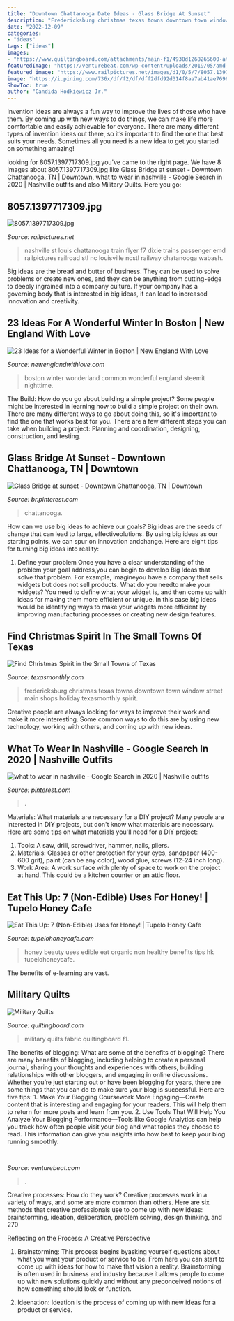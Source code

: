 ```yaml
---
title: "Downtown Chattanooga Date Ideas - Glass Bridge At Sunset"
description: "Fredericksburg christmas texas towns downtown town window street main shops holiday texasmonthly spirit"
date: "2022-12-09"
categories:
- "ideas"
tags: ["ideas"]
images:
- "https://www.quiltingboard.com/attachments/main-f1/4938d1268265600-attachment-4938.jpe"
featuredImage: "https://venturebeat.com/wp-content/uploads/2019/05/amd-ryzen-third-generation.jpg"
featured_image: "https://www.railpictures.net/images/d1/0/5/7/8057.1397717309.jpg"
image: "https://i.pinimg.com/736x/df/f2/df/dff2dfd92d314f8aa7ab41ae76966862.jpg"
ShowToc: true
author: "Candida Hodkiewicz Jr."
---
```



Invention ideas are always a fun way to improve the lives of those who have them. By coming up with new ways to do things, we can make life more comfortable and easily achievable for everyone. There are many different types of invention ideas out there, so it’s important to find the one that best suits your needs. Sometimes all you need is a new idea to get you started on something amazing!

	

		
looking for 8057.1397717309.jpg you've came to the right page. We have 8 Images about 8057.1397717309.jpg like Glass Bridge at sunset - Downtown Chattanooga, TN | Downtown, what to wear in nashville - Google Search in 2020 | Nashville outfits and also Military Quilts. Here you go:
		
    
## 8057.1397717309.jpg

<img loading=lazy src="https://www.railpictures.net/images/d1/0/5/7/8057.1397717309.jpg" onerror="this.onerror=null;this.src='https://tse3.mm.bing.net/th?id=OIP.76mhmR86nDivrNKYcrKGoAHaFG&amp;pid=15.1';" alt="8057.1397717309.jpg">

_Source: railpictures.net_

>nashville st louis chattanooga train flyer f7 dixie trains passenger emd railpictures railroad stl nc louisville ncstl railway chatanooga wabash. 

	

Big ideas are the bread and butter of business. They can be used to solve problems or create new ones, and they can be anything from cutting-edge to deeply ingrained into a company culture. If your company has a governing body that is interested in big ideas, it can lead to increased innovation and creativity.

    
## 23 Ideas For A Wonderful Winter In Boston | New England With Love

<img loading=lazy src="https://newenglandwithlove.com/wp-content/uploads/2020/11/shutterstock_1178930320-scaled.jpg" onerror="this.onerror=null;this.src='https://tse3.mm.bing.net/th?id=OIP.H-m1m1itnBdEUAKYiwawogHaFG&amp;pid=15.1';" alt="23 Ideas for a Wonderful Winter in Boston | New England With Love">

_Source: newenglandwithlove.com_

>boston winter wonderland common wonderful england steemit nighttime. 

	

The Build: How do you go about building a simple project?
Some people might be interested in learning how to build a simple project on their own. There are many different ways to go about doing this, so it's important to find the one that works best for you. There are a few different steps you can take when building a project: Planning and coordination, designing, construction, and testing.

    
## Glass Bridge At Sunset - Downtown Chattanooga, TN | Downtown

<img loading=lazy src="https://i.pinimg.com/originals/d9/c2/f1/d9c2f1039c935b893812b354d435ba66.jpg" onerror="this.onerror=null;this.src='https://tse1.mm.bing.net/th?id=OIP.uzI6anJ82n6ZNZODZiUZSwHaEz&amp;pid=15.1';" alt="Glass Bridge at sunset - Downtown Chattanooga, TN | Downtown">

_Source: br.pinterest.com_

>chattanooga. 

	

How can we use big ideas to achieve our goals?
Big ideas are the seeds of change that can lead to large, effectiveolutions. By using big ideas as our starting points, we can spur on innovation andchange. Here are eight tips for turning big ideas into reality:
1. Define your problem
Once you have a clear understanding of the problem your goal address,you can begin to develop Big Ideas that solve that problem. For example, imagineyou have a company that sells widgets but does not sell products. What do you needto make your widgets? You need to define what your widget is, and then come up with ideas for making them more efficient or unique. In this case,big ideas would be identifying ways to make your widgets more efficient by improving manufacturing processes or creating new design features.


    
## Find Christmas Spirit In The Small Towns Of Texas

<img loading=lazy src="https://www.texasmonthly.com/wp-content/uploads/2017/12/fredericksburg-1200x750.jpg" onerror="this.onerror=null;this.src='https://tse1.mm.bing.net/th?id=OIP.zp_IianZBHcUK_E-8jYkHwHaEo&amp;pid=15.1';" alt="Find Christmas Spirit in the Small Towns of Texas">

_Source: texasmonthly.com_

>fredericksburg christmas texas towns downtown town window street main shops holiday texasmonthly spirit. 

	

Creative people are always looking for ways to improve their work and make it more interesting. Some common ways to do this are by using new technology, working with others, and coming up with new ideas.

    
## What To Wear In Nashville - Google Search In 2020 | Nashville Outfits

<img loading=lazy src="https://i.pinimg.com/736x/df/f2/df/dff2dfd92d314f8aa7ab41ae76966862.jpg" onerror="this.onerror=null;this.src='https://tse1.mm.bing.net/th?id=OIP.Zwgz_pfSofB6_9HOcNq16QHaJQ&amp;pid=15.1';" alt="what to wear in nashville - Google Search in 2020 | Nashville outfits">

_Source: pinterest.com_

>. 

	

Materials: What materials are necessary for a DIY project?
Many people are interested in DIY projects, but don't know what materials are necessary. Here are some tips on what materials you'll need for a DIY project:
1. Tools: A saw, drill, screwdriver, hammer, nails, pliers.
2. Materials: Glasses or other protection for your eyes, sandpaper (400-600 grit), paint (can be any color), wood glue, screws (12-24 inch long).
3. Work Area: A work surface with plenty of space to work on the project at hand. This could be a kitchen counter or an attic floor.

    
## Eat This Up: 7 (Non-Edible) Uses For Honey! | Tupelo Honey Cafe

<img loading=lazy src="https://tupelohoneycafe.com/wp-content/uploads/2016/08/UsesforHoney_Instagram.jpg" onerror="this.onerror=null;this.src='https://tse1.mm.bing.net/th?id=OIP.FisVtRTYmrqP5iCb_-XcfgHaHa&amp;pid=15.1';" alt="Eat This Up: 7 (Non-Edible) Uses for Honey! | Tupelo Honey Cafe">

_Source: tupelohoneycafe.com_

>honey beauty uses edible eat organic non healthy benefits tips hk tupelohoneycafe. 

	

The benefits of e-learning are vast.

    
## Military Quilts

<img loading=lazy src="https://www.quiltingboard.com/attachments/main-f1/4938d1268265600-attachment-4938.jpe" onerror="this.onerror=null;this.src='https://tse1.mm.bing.net/th?id=OIP.ESyWIbnbRTAkeOZGmKedAgHaJ4&amp;pid=15.1';" alt="Military Quilts">

_Source: quiltingboard.com_

>military quilts fabric quiltingboard f1. 

	

The benefits of blogging: What are some of the benefits of blogging?
There are many benefits of blogging, including helping to create a personal journal, sharing your thoughts and experiences with others, building relationships with other bloggers, and engaging in online discussions. Whether you’re just starting out or have been blogging for years, there are some things that you can do to make sure your blog is successful. Here are five tips: 1. Make Your Blogging Coursework More Engaging—Create content that is interesting and engaging for your readers. This will help them to return for more posts and learn from you.
2. Use Tools That Will Help You Analyze Your Blogging Performance—Tools like Google Analytics can help you track how often people visit your blog and what topics they choose to read. This information can give you insights into how best to keep your blog running smoothly.


    
## 

<img loading=lazy src="https://venturebeat.com/wp-content/uploads/2019/05/amd-ryzen-third-generation.jpg" onerror="this.onerror=null;this.src='https://tse1.mm.bing.net/th?id=OIP.11ghnT6m99Zk2gavAzErcQHaDt&amp;pid=15.1';" alt="">

_Source: venturebeat.com_

>. 

	

Creative processes: How do they work?
Creative processes work in a variety of ways, and some are more common than others. Here are six methods that creative professionals use to come up with new ideas: brainstorming, ideation, deliberation, problem solving, design thinking, and 270

Reflecting on the Process: A Creative Perspective

1. Brainstorming: This process begins byasking yourself questions about what you want your product or service to be. From here you can start to come up with ideas for how to make that vision a reality. Brainstorming is often used in business and industry because it allows people to come up with new solutions quickly and without any preconceived notions of how something should look or function.

2. Ideenation: Ideation is the process of coming up with new ideas for a product or service.

